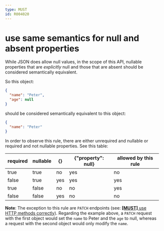 ```yaml
---
type: MUST
id: R004020
---
```


# use same semantics for null and absent properties

While JSON does allow null values, in the scope of this API, nullable properties that are _explicitly_ null and those that are absent should be considered semantically equivalent.

So this object:

```json
{
  "name": "Peter",
  "age": null
}
```

should be considered semantically equivalent to this object:

```json
{
  "name": "Peter"
}
```

In order to observe this rule, there are either unrequired and nullable or required and not nullable properties. See this table:

| required | nullable | {}  | {"property": null} | allowed by this rule |
|----------|----------|-----|--------------------|----------------------|
| true     | true     | no  | yes                | no                   |
| false    | true     | yes | yes                | yes                  |
| true     | false    | no  | no                 | yes                  |
| false    | false    | yes | no                 | no                   |

**Note**: The exception to this rule are `PATCH` endpoints (see: [**[MUST]** use HTTP methods correctly](2010_must-use-http-methods-correctly.md)). Regarding the example above, a `PATCH` request with the first object would set the `name` to Peter and the `age` to null, whereas a request with the second object would only modify the `name`.